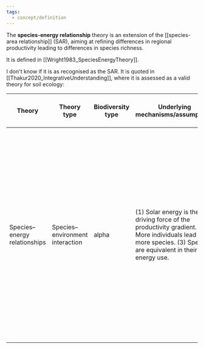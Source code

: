 ```yaml
---
tags:
  - concept/definition
---
```

The **species-energy relationship** theory is an extension of the [[species-area relationship]] (SAR), aiming at refining differences in regional productivity leading to differences in species richness.

It is defined in [[Wright1983_SpeciesEnergyTheory]].

I don't know if it is as recognised as the SAR. It is quoted in [[Thakur2020_IntegrativeUnderstanding]], where it is assessed as a valid theory for soil ecology:

| Theory                       | Theory type                     | Biodiversity type | Underlying mechanisms/assumptions                                                                                                                              | Main prediction(s)                                                                         | Challenges relevant to soil organisms                                                                                                                                                                                                                                                                                             | Foundational references                                                                                                                                                                                                                                                                                          |
| ---------------------------- | ------------------------------- | ----------------- | -------------------------------------------------------------------------------------------------------------------------------------------------------------- | ------------------------------------------------------------------------------------------ | --------------------------------------------------------------------------------------------------------------------------------------------------------------------------------------------------------------------------------------------------------------------------------------------------------------------------------- | ---------------------------------------------------------------------------------------------------------------------------------------------------------------------------------------------------------------------------------------------------------------------------------------------------------------- |
| Species–energy relationships | Species–environment interaction | alpha             | (1) Solar energy is the driving force of the productivity gradient. (2) More individuals lead to more species. (3) Species are equivalent in their energy use. | (1) The productivity of an area enhances the number of species, and their population size. | (1) Soil abiotic conditions can alter the strength of productivity–soil biodiversity relationships. (2) Energy conversion depends on environmental stoichiometry. Constraints in environmental stoichiometry are particularly strong in soil. These stoichiometric constraints are overcome by interactions among soil organisms. | Wright ([1983](https://onlinelibrary.wiley.com/doi/full/10.1111/brv.12567#brv12567-bib-0156)); Rosenzweig ([1995](https://onlinelibrary.wiley.com/doi/full/10.1111/brv.12567#brv12567-bib-0122)); Evans, Warren, & Gaston ([2005](https://onlinelibrary.wiley.com/doi/full/10.1111/brv.12567#brv12567-bib-0049)) |

